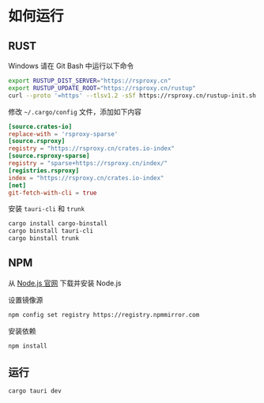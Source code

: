 # 如何运行

## RUST

Windows 请在 Git Bash 中运行以下命令

```bash
export RUSTUP_DIST_SERVER="https://rsproxy.cn"
export RUSTUP_UPDATE_ROOT="https://rsproxy.cn/rustup"
curl --proto '=https' --tlsv1.2 -sSf https://rsproxy.cn/rustup-init.sh | sh
```

修改 `~/.cargo/config` 文件，添加如下内容

```toml
[source.crates-io]
replace-with = 'rsproxy-sparse'
[source.rsproxy]
registry = "https://rsproxy.cn/crates.io-index"
[source.rsproxy-sparse]
registry = "sparse+https://rsproxy.cn/index/"
[registries.rsproxy]
index = "https://rsproxy.cn/crates.io-index"
[net]
git-fetch-with-cli = true
```

安装 `tauri-cli` 和 `trunk`

```bash
cargo install cargo-binstall
cargo binstall tauri-cli
cargo binstall trunk
```

## NPM

从 [Node.js 官网](https://nodejs.org/en/download) 下载并安装 Node.js

设置镜像源

```bash
npm config set registry https://registry.npmmirror.com
```

安装依赖

```bash
npm install
```

## 运行

```bash
cargo tauri dev
```
